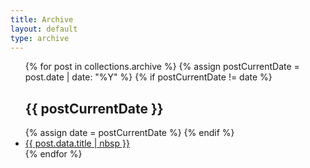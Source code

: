 ```yaml
---
title: Archive
layout: default
type: archive
---
```


<ul class="archive">
{% for post in collections.archive %}
  {% assign postCurrentDate = post.date | date: "%Y" %}
  {% if postCurrentDate != date %}
  <h2 class="archive__year">{{ postCurrentDate }}</h2>
  {% assign date = postCurrentDate %} 
  {% endif %}
  <li class="archive__item">
  <a class="archive__item--title" alt="{{ post.data.title }}"
  {%- if post.data.external_url -%}
    href="{{ post.data.external_url }}" target="_blank" rel="noopener noreferrer"
  {%- else -%}
    href="{{ post.url }}"
  {%- endif -%}>
    {{ post.data.title | nbsp }}
  </a>
  </li>
{% endfor %}
</ul>
